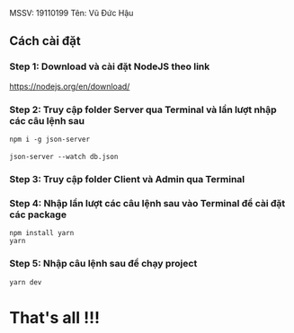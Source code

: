 MSSV: 19110199
Tên: Vũ Đức Hậu

## Cách cài đặt

### Step 1: Download và cài đặt NodeJS theo link 
<https://nodejs.org/en/download/>
### Step 2: Truy cập folder Server qua Terminal và lần lượt nhập các câu lệnh sau
`npm i -g json-server` </br> </br>
`json-server --watch db.json`
### Step 3: Truy cập folder Client và Admin qua Terminal
### Step 4: Nhập lần lượt các câu lệnh sau vào Terminal để cài đặt các package
`npm install yarn` </br>
`yarn`
### Step 5: Nhập câu lệnh sau để chạy project
`yarn dev`

# That's all !!!
